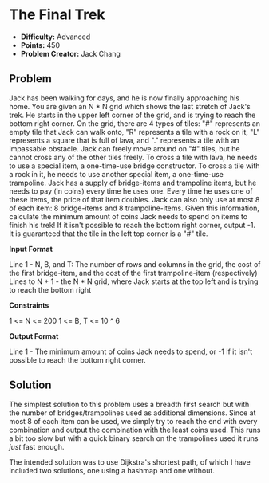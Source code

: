 # The Final Trek
 
* **Difficulty:** Advanced
* **Points:** 450
* **Problem Creator:** Jack Chang 

## Problem

Jack has been walking for days, and he is now finally approaching his home. You are given an N * N grid which shows the last stretch of Jack's trek. He starts in the upper left corner of the grid, and is trying to reach the bottom right corner. On the grid, there are 4 types of tiles: "#" represents an empty tile that Jack can walk onto, "R" represents a tile with a rock on it, "L" represents a square that is full of lava, and "." represents a tile with an impassable obstacle. Jack can freely move around on "#" tiles, but he cannot cross any of the other tiles freely. To cross a tile with lava, he needs to use a special item, a one-time-use bridge constructor. To cross a tile with a rock in it, he needs to use another special item, a one-time-use trampoline. Jack has a supply of bridge-items and trampoline items, but he needs to pay (in coins) every time he uses one. Every time he uses one of these items, the price of that item doubles. Jack can also only use at most 8 of each item: 8 bridge-items and 8 trampoline-items. Given this information, calculate the minimum amount of coins Jack needs to spend on items to finish his trek! If it isn't possible to reach the bottom right corner, output -1. It is guaranteed that the tile in the left top corner is a "#" tile.

**Input Format**

Line 1 - N, B, and T: The number of rows and columns in the grid, the cost of the first bridge-item, and the cost of the first trampoline-item (respectively)
Lines to N + 1 - the N * N grid, where Jack starts at the top left and is trying to reach the bottom right

**Constraints**

1 <= N <= 200
1 <= B, T <= 10 ^ 6

**Output Format**

Line 1 - The minimum amount of coins Jack needs to spend, or -1 if it isn't possible to reach the bottom right corner.

## Solution

The simplest solution to this problem uses a breadth first search but with the number of bridges/trampolines used as additional dimensions. Since at most 8 of each item can be used, we simply try to reach the end with every combination and output the combination with the least coins used. This runs a bit too slow but with a quick binary search on the trampolines used it runs *just* fast enough.

The intended solution was to use Dijkstra's shortest path, of which I have included two solutions, one using a hashmap and one without.
